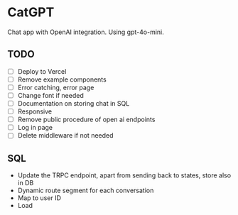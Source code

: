 # CatGPT

Chat app with OpenAI integration. Using gpt-4o-mini.

## TODO

- [ ] Deploy to Vercel
- [ ] Remove example components
- [ ] Error catching, error page
- [ ] Change font if needed
- [ ] Documentation on storing chat in SQL
- [ ] Responsive
- [ ] Remove public procedure of open ai endpoints
- [ ] Log in page
- [ ] Delete middleware if not needed

## SQL

- Update the TRPC endpoint, apart from sending back to states, store also in DB
- Dynamic route segment for each conversation
- Map to user ID
- Load
